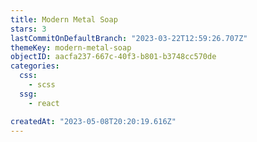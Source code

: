 ```yaml
---
title: Modern Metal Soap
stars: 3
lastCommitOnDefaultBranch: "2023-03-22T12:59:26.707Z"
themeKey: modern-metal-soap
objectID: aacfa237-667c-40f3-b801-b3748cc570de
categories:
  css:
    - scss
  ssg:
    - react

createdAt: "2023-05-08T20:20:19.616Z"
---
```

